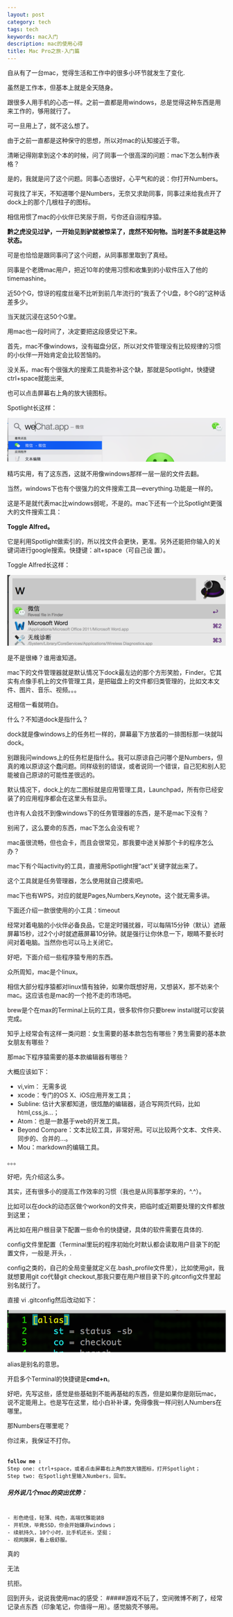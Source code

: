 ```yaml
---
layout: post
category: tech
tags: tech
keywords: mac入门
description: mac的使用心得
title: Mac Pro之旅-入门篇
---
```

自从有了一台mac，觉得生活和工作中的很多小环节就发生了变化.

虽然是工作本，但基本上就是全天随身。

跟很多人用手机的心态一样。之前一直都是用windows，总是觉得这种东西是用来工作的，够用就行了。

可一旦用上了，就不这么想了。

由于之前一直都是这种保守的思想，所以对mac的认知接近于零。

清晰记得刚拿到这个本的时候，问了同事一个很高深的问题：mac下怎么制作表格？

是的，我就是问了这个问题。同事心态很好，心平气和的说：你打开Numbers。

可我找了半天，不知道哪个是Numbers，无奈又求助同事，同事过来给我点开了dock上的那个几根柱子的图标。

相信用惯了mac的小伙伴已笑尿于厕，亏你还自诩程序猿。

<b>黔之虎没见过驴，一开始见到驴就被惊呆了，庞然不知何物。当时差不多就是这种状态。 </b>

可是也恰恰是跟同事问了这个问题，从同事那里取到了真经。

同事是个老牌mac用户，把近10年的使用习惯和收集到的小软件压入了他的timemashine。

近50个G，惊讶的程度丝毫不比听到前几年流行的“我丢了个U盘，8个G的”这种话差多少。

当天就沉浸在这50个G里。

用mac也一段时间了，决定要把这段感受记下来。

首先，mac不像windows，没有磁盘分区，所以对文件管理没有比较规律的习惯的小伙伴一开始肯定会比较苦恼的。

没关系，mac有个很强大的搜索工具能弥补这个缺，那就是Spotlight，快捷键ctrl+space就能出来,

也可以点击屏幕右上角的放大镜图标。

Spotlight长这样：

![image](/images/spotlight.png)

精巧实用，有了这东西，这就不用像windows那样一层一层的文件去翻。

当然，windows下也有个很强力的文件搜索工具—everything.功能是一样的。

这是不是就代表mac比windows弱呢，不是的。mac下还有一个比Spotlight更强大的文件搜索工具：

<b>Toggle Alfred。</b>

它是利用Spotlight做索引的，所以找文件会更快，更准。另外还能把你输入的关键词进行google搜索。快捷键：alt+space（可自己设
置）。

Toggle Alfred长这样：

![image](/images/alfred.png)

是不是很棒？谁用谁知道。

mac下的文件管理器就是默认情况下dock最左边的那个方形笑脸，Finder。它其实有点像手机上的文件管理工具，是把磁盘上的文件都归类管理的，比如文本文件、图片、音乐、视频。。。

这相信一看就明白。

什么？不知道dock是指什么？

dock就是像windows上的任务栏一样的，屏幕最下方放着的一排图标那一块就叫dock。

别跟我问windows上的任务栏是指什么。我可以原谅自己问哪个是Numbers，但真的难以原谅这个蠢问题。同样级别的错误，或者说同一个错误，自己犯和别人犯能被自己原谅的可能性差很远的。

默认情况下，dock上的左二图标就是应用管理工具，Launchpad，所有你已经安装了的应用程序都会在这里头有显示。

也许有人会找不到像windows下的任务管理器的东西，是不是mac下没有？

别闹了，这么要命的东西，mac下怎么会没有呢？

mac虽很流畅，但也会卡，而且会很常见，那我要中途关掉那个卡的程序怎么办？

mac下有个叫activity的工具，直接用Spotlight搜“act”关键字就出来了。

这个工具就是任务管理器，怎么使用就自己摸索吧。

mac下也有WPS，对应的就是Pages,Numbers,Keynote。这个就无需多讲。

下面还介绍一款很使用的小工具：timeout

经常对着电脑的小伙伴必备良品，它是定时骚扰器，可以每隔15分钟（默认）遮蔽屏幕15秒，过2个小时就遮蔽屏幕10分钟。就是强行让你休息一下，眼睛不要长时间对着电脑。当然你也可以马上关闭它。

好吧，下面介绍一些程序猿专用的东西。

众所周知，mac是个linux。

相信大部分程序猿都对linux情有独钟，如果你既想好用，又想装X，那不妨来个mac。这应该也是mac的一个抢不走的市场吧。

brew是个在max的Terminal上玩的工具，很多软件你只要brew install就可以安装完成。

知乎上经常会有这样一类问题：女生需要的基本款包包有哪些？男生需要的基本款女朋友有哪些？

那mac下程序猿需要的基本款编辑器有哪些？ 

大概应该如下：

* vi,vim： 无需多说
* xcode：专门的OS X、iOS应用开发工具；
* Subline: 估计大家都知道，很炫酷的编辑器，适合写网页代码，比如html,css,js...；
* Atom：也是一款基于web的开发工具。
* Beyond Compare：文本比较工具，非常好用。可以比较两个文本、文件夹、同步的、合并的…。
* Mou：markdown的编辑工具。

。。。 

好吧，先介绍这么多。

其实，还有很多小的提高工作效率的习惯（我也是从同事那学来的，^.^）。

比如可以在dock的动态区做个workon的文件夹，把临时或近期要处理的文件都放到这里；

再比如在用户根目录下配置一些命令的快捷键，具体的软件需要在具体的.

config文件里配置（Terminal里玩的程序初始化时默认都会读取用户目录下的配置文件，一般是.开头，.

config之类的，自己的全局变量就定义在.bash_profile文件里），比如使用git，我就想要用git co代替git checkout,那我只要在用户根目录下的.gitconfig文件里起别名就行了。

直接 vi .gitconfig然后改动如下：

![image](/images/terminal.png)

alias是别名的意思。

开启多个Terminal的快捷键是<b>cmd+n</b>。

好吧，先写这些，感觉是些基础到不能再基础的东西，但是如果你是刚玩mac，说不定能用上。也是写在这里，给小白补补课，免得像我一样问别人Numbers在哪里。

那Numbers在哪里呢？

你过来，我保证不打你。 

<pre><code>
<b>follow me :</b>
Step one: ctrl+space，或者点击屏幕右上角的放大镜图标，打开Spotlight；
Step two: 在Spotlight里输入Numbers，回车。
</code></pre>

##### 另外说几个mac的突出优势：

<pre><code>
- 形色绝佳，轻薄、纯色，高端优雅能装B
- 开机快，毕竟SSD，你会开始嫌弃windows；
- 续航持久，10个小时，比手机还长，坚挺；
- 视网膜屏，看上极舒服。
</code></pre>

真的

无法

抗拒。

回到开头，说说我使用mac的感受：
#####游戏不玩了，空间微博不刷了，经常记录点东西（印象笔记，你值得一用）。感觉脑壳不够用。
